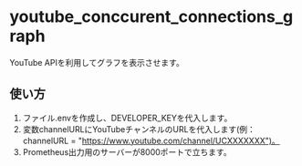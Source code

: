# youtube_conccurent_connections_graph
YouTube APIを利用してグラフを表示させます。

## 使い方
1. ファイル.envを作成し、DEVELOPER_KEYを代入します。
2. 変数channelURLにYouTubeチャンネルのURLを代入します(例：channelURL = "https://www.youtube.com/channel/UCXXXXXXX")。
3. Prometheus出力用のサーバーが8000ポートで立ちます。

